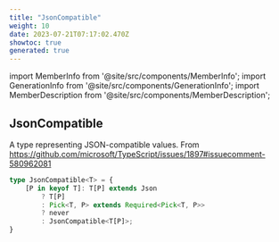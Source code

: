 ```yaml
---
title: "JsonCompatible"
weight: 10
date: 2023-07-21T07:17:02.470Z
showtoc: true
generated: true
---
```

<!-- This file was generated from the Vendure source. Do not modify. Instead, re-run the "docs:build" script -->
import MemberInfo from '@site/src/components/MemberInfo';
import GenerationInfo from '@site/src/components/GenerationInfo';
import MemberDescription from '@site/src/components/MemberDescription';


## JsonCompatible

<GenerationInfo sourceFile="packages/common/src/shared-types.ts" sourceLine="51" packageName="@vendure/common" />

A type representing JSON-compatible values.
From https://github.com/microsoft/TypeScript/issues/1897#issuecomment-580962081

```ts title="Signature"
type JsonCompatible<T> = {
    [P in keyof T]: T[P] extends Json
        ? T[P]
        : Pick<T, P> extends Required<Pick<T, P>>
        ? never
        : JsonCompatible<T[P]>;
}
```
